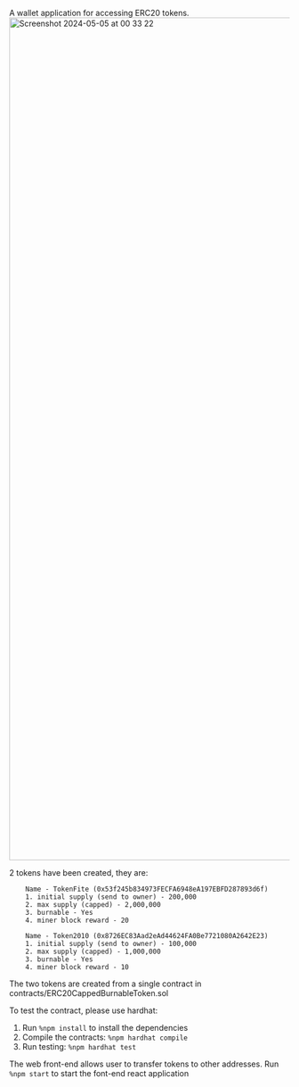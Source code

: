 A wallet application for accessing ERC20 tokens.
<img width="1512" alt="Screenshot 2024-05-05 at 00 33 22" src="https://github.com/RyanYuanyang/ERC20Wallet/assets/78694466/8070300d-4ab7-466a-b60f-28215ef9bf8d">

2 tokens have been created, they are:

        Name - TokenFite (0x53f245b834973FECFA6948eA197EBFD287893d6f)
        1. initial supply (send to owner) - 200,000
        2. max supply (capped) - 2,000,000
        3. burnable - Yes
        4. miner block reward - 20

        Name - Token2010 (0x8726EC83Aad2eAd44624FA0Be7721080A2642E23)
        1. initial supply (send to owner) - 100,000
        2. max supply (capped) - 1,000,000
        3. burnable - Yes
        4. miner block reward - 10

The two tokens are created from a single contract in contracts/ERC20CappedBurnableToken.sol

To test the contract, please use hardhat:
1. Run ```%npm install``` to install the dependencies
2. Compile the contracts: ```%npm hardhat compile```
3. Run testing: ```%npm hardhat test```

The web front-end allows user to transfer tokens to other addresses.
Run ```%npm start``` to start the font-end react application
